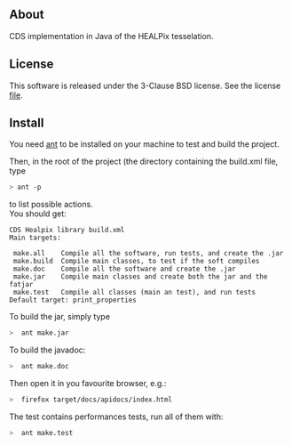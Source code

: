 
About
-----

CDS implementation in Java of the HEALPix tesselation.

License
-------

This software is released under the 3-Clause BSD license.
See the license [file](LICENSE.md).  


Install
-------

You need [ant](https://ant.apache.org/) to be installed on your machine to test and build the project.

Then, in the root of the project (the directory containing the build.xml file, type
```bash
> ant -p
```
to list possible actions.  
You should get:
```
CDS Healpix library build.xml
Main targets:

 make.all    Compile all the software, run tests, and create the .jar
 make.build  Compile main classes, to test if the soft compiles
 make.doc    Compile all the software and create the .jar
 make.jar    Compile main classes and create both the jar and the fatjar
 make.test   Compile all classes (main an test), and run tests
Default target: print_properties
```

To build the jar, simply type
```bash
>  ant make.jar
```

To build the javadoc:
```bash
>  ant make.doc
```
Then open it in you favourite browser, e.g.:
```bash
>  firefox target/docs/apidocs/index.html
```

The test contains performances tests, run all of them with:
```bash
>  ant make.test
```

